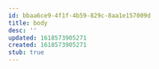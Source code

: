 ```yaml
---
id: bbaa6ce9-4f1f-4b59-829c-8aa1e157009d
title: body
desc: ''
updated: 1618573905271
created: 1618573905271
stub: true
---
```


